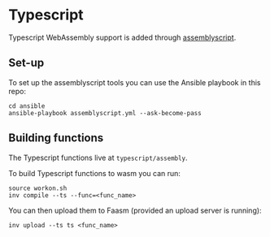 # Typescript 

Typescript WebAssembly support is added through [assemblyscript](https://github.com/AssemblyScript/assemblyscript).

## Set-up

To set up the assemblyscript tools you can use the Ansible playbook in this repo:

```
cd ansible 
ansible-playbook assemblyscript.yml --ask-become-pass
```

## Building functions

The Typescript functions live at `typescript/assembly`. 

To build Typescript functions to wasm you can run:

```
source workon.sh
inv compile --ts --func=<func_name>
```

You can then upload them to Faasm (provided an upload server is running):

```
inv upload --ts ts <func_name>
```
